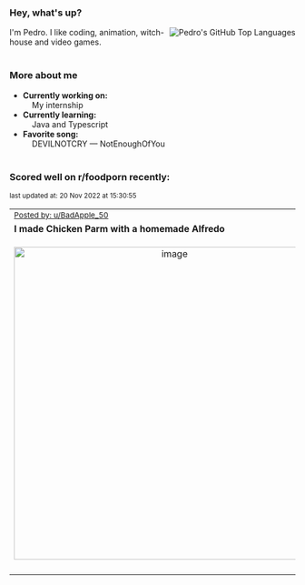 ### Hey, what's up?
<img align="right" alt="Pedro's GitHub Top Languages" src="https://github-readme-stats.vercel.app/api/top-langs/?username=PedrosUsername&exclude_repo=HW2&layout=compact" />

I'm Pedro. I like coding, animation, witch-house and video games.<br><br>

### More about me
- **Currently working on:**  
&nbsp;&nbsp;&nbsp;&nbsp;My internship
- **Currently learning:**  
&nbsp;&nbsp;&nbsp;&nbsp;Java and Typescript
- **Favorite song:**  
&nbsp;&nbsp;&nbsp;&nbsp;DEVILNOTCRY — NotEnoughOfYou<br><br>

### Scored well on r/foodporn recently:

<p align="left"><sub>last updated at: 20 Nov 2022 at 15:30:55</sub></p>

|   |
| --- |
| <sub>[Posted by: u/BadApple_50][source]</sub> |
| **I made Chicken Parm with a homemade Alfredo** | 
|<p align="center"> <img alt="image" src="https://i.redd.it/yu390rkgoq0a1.jpg" width="550" /> </p>|
|   |

  



  
  
  
[linkedin]: https://linkedin.com/in/pedro-h-r-gomes-8a487b14a/
[gmail]: mailto:pilique11@gmail.com
[source]: https://reddit.com/r/FoodPorn/comments/yyi7pt/i_made_chicken_parm_with_a_homemade_alfredo/
[redditAPI]: https://www.reddit.com/dev/api/
